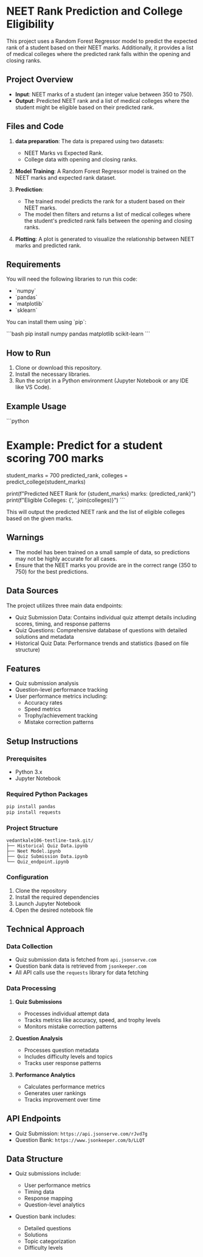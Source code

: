 # NEET Rank Prediction and College Eligibility

This project uses a Random Forest Regressor model to predict the expected rank of a student based on their NEET marks. Additionally, it provides a list of medical colleges where the predicted rank falls within the opening and closing ranks.

## Project Overview

- **Input**: NEET marks of a student (an integer value between 350 to 750).
- **Output**: Predicted NEET rank and a list of medical colleges where the student might be eligible based on their predicted rank.

## Files and Code

1. **data preparation**: The data is prepared using two datasets:
   - NEET Marks vs Expected Rank.
   - College data with opening and closing ranks.

2. **Model Training**: A Random Forest Regressor model is trained on the NEET marks and expected rank dataset.

3. **Prediction**:
   - The trained model predicts the rank for a student based on their NEET marks.
   - The model then filters and returns a list of medical colleges where the student's predicted rank falls between the opening and closing ranks.

4. **Plotting**: A plot is generated to visualize the relationship between NEET marks and predicted rank.

## Requirements

You will need the following libraries to run this code:

- \`numpy\`
- \`pandas\`
- \`matplotlib\`
- \`sklearn\`

You can install them using \`pip\`:

\`\`\`bash
pip install numpy pandas matplotlib scikit-learn
\`\`\`

## How to Run

1. Clone or download this repository.
2. Install the necessary libraries.
3. Run the script in a Python environment (Jupyter Notebook or any IDE like VS Code).

## Example Usage

\`\`\`python
# Example: Predict for a student scoring 700 marks
student_marks = 700
predicted_rank, colleges = predict_college(student_marks)

print(f\"Predicted NEET Rank for {student_marks} marks: {predicted_rank}\")
print(f\"Eligible Colleges: {', '.join(colleges)}\")
\`\`\`

This will output the predicted NEET rank and the list of eligible colleges based on the given marks.

## Warnings

- The model has been trained on a small sample of data, so predictions may not be highly accurate for all cases.
- Ensure that the NEET marks you provide are in the correct range (350 to 750) for the best predictions.

## Data Sources
The project utilizes three main data endpoints:
- Quiz Submission Data: Contains individual quiz attempt details including scores, timing, and response patterns
- Quiz Questions: Comprehensive database of questions with detailed solutions and metadata
- Historical Quiz Data: Performance trends and statistics (based on file structure)

## Features
- Quiz submission analysis
- Question-level performance tracking
- User performance metrics including:
  - Accuracy rates
  - Speed metrics
  - Trophy/achievement tracking
  - Mistake correction patterns

## Setup Instructions

### Prerequisites
- Python 3.x
- Jupyter Notebook

### Required Python Packages
```bash
pip install pandas
pip install requests
```

### Project Structure
```
vedantkale106-testline-task.git/
├── Historical Quiz Data.ipynb
├── Neet Model.ipynb
├── Quiz Submission Data.ipynb
└── Quiz_endpoint.ipynb
```

### Configuration
1. Clone the repository
2. Install the required dependencies
3. Launch Jupyter Notebook
4. Open the desired notebook file

## Technical Approach

### Data Collection
- Quiz submission data is fetched from `api.jsonserve.com`
- Question bank data is retrieved from `jsonkeeper.com`
- All API calls use the `requests` library for data fetching

### Data Processing
1. **Quiz Submissions**
   - Processes individual attempt data
   - Tracks metrics like accuracy, speed, and trophy levels
   - Monitors mistake correction patterns

2. **Question Analysis**
   - Processes question metadata
   - Includes difficulty levels and topics
   - Tracks user response patterns

3. **Performance Analytics**
   - Calculates performance metrics
   - Generates user rankings
   - Tracks improvement over time

## API Endpoints
- Quiz Submission: `https://api.jsonserve.com/rJvd7g`
- Question Bank: `https://www.jsonkeeper.com/b/LLQT`

## Data Structure
- Quiz submissions include:
  - User performance metrics
  - Timing data
  - Response mapping
  - Question-level analytics

- Question bank includes:
  - Detailed questions
  - Solutions
  - Topic categorization
  - Difficulty levels
